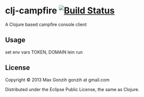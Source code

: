 # clj-campfire [![Build Status](https://travis-ci.org/Gonzih/clj-campfire.png)](https://travis-ci.org/Gonzih/clj-campfire)

A Clojure based campfire console client

## Usage

set env vars TOKEN, DOMAIN
lein run

## License

Copyright © 2013 Max Gonzih gonzih at gmail.com

Distributed under the Eclipse Public License, the same as Clojure.
